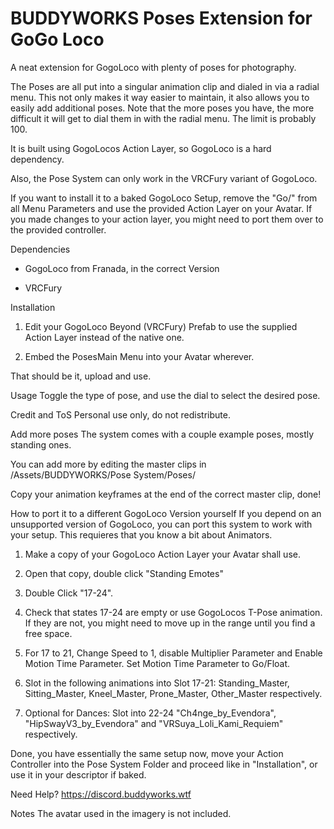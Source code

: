 # BUDDYWORKS Poses Extension for GoGo Loco

A neat extension for GogoLoco with plenty of poses for photography.

The Poses are all put into a singular animation clip and dialed in via a radial menu. This not only makes it way easier to maintain, it also allows you to easily add additional poses. Note that the more poses you have, the more difficult it will get to dial them in with the radial menu. The limit is probably 100.

It is built using GogoLocos Action Layer, so GogoLoco is a hard dependency.

Also, the Pose System can only work in the VRCFury variant of GogoLoco.

If you want to install it to a baked GogoLoco Setup, remove the "Go/" from all Menu Parameters and use the provided Action Layer on your Avatar. If you made changes to your action layer, you might need to port them over to the provided controller.

Dependencies
- GogoLoco from Franada, in the correct Version

- VRCFury

Installation
1. Edit your GogoLoco Beyond (VRCFury) Prefab to use the supplied Action Layer instead of the native one.

2. Embed the PosesMain Menu into your Avatar wherever.

That should be it, upload and use.

Usage
Toggle the type of pose, and use the dial to select the desired pose.

Credit and ToS
Personal use only, do not redistribute.

Add more poses
The system comes with a couple example poses, mostly standing ones.

You can add more by editing the master clips in /Assets/BUDDYWORKS/Pose System/Poses/

Copy your animation keyframes at the end of the correct master clip, done!

How to port it to a different GogoLoco Version yourself
If you depend on an unsupported version of GogoLoco, you can port this system to work with your setup. This requieres that you know a bit about Animators.

1. Make a copy of your GogoLoco Action Layer your Avatar shall use.

2. Open that copy, double click "Standing Emotes"

3. Double Click "17-24".

4. Check that states 17-24 are empty or use GogoLocos T-Pose animation. If they are not, you might need to move up in the range until you find a free space.

5. For 17 to 21, Change Speed to 1, disable Multiplier Parameter and Enable Motion Time Parameter. Set Motion Time Parameter to Go/Float.

6. Slot in the following animations into Slot 17-21: Standing_Master, Sitting_Master, Kneel_Master, Prone_Master, Other_Master respectively.

6. Optional for Dances: Slot into 22-24 "Ch4nge_by_Evendora", "HipSwayV3_by_Evendora" and "VRSuya_Loli_Kami_Requiem" respectively.

Done, you have essentially the same setup now, move your Action Controller into the Pose System Folder and proceed like in "Installation", or use it in your descriptor if baked.

Need Help?
https://discord.buddyworks.wtf

Notes
The avatar used in the imagery is not included.
